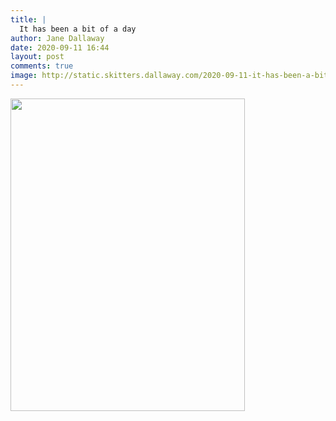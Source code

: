 ```yaml
---
title: |
  It has been a bit of a day
author: Jane Dallaway
date: 2020-09-11 16:44
layout: post
comments: true
image: http://static.skitters.dallaway.com/2020-09-11-it-has-been-a-bit-of-a-day-thumb-1-IMG-3719.JPG
---
```


<div>
        <a href="http://static.skitters.dallaway.com/2020-09-11-it-has-been-a-bit-of-a-day-fullsize-1-IMG-3719.JPG">
          <img src="http://static.skitters.dallaway.com/2020-09-11-it-has-been-a-bit-of-a-day-thumb-1-IMG-3719.JPG" width="375" height="500"/>
        </a>
      </div>


  
      